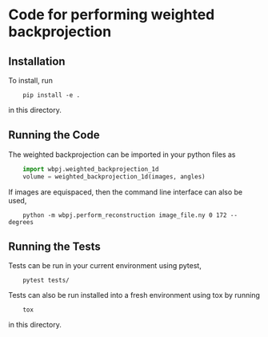 # Code for performing weighted backprojection

Installation
-----------------
To install, run 
```shell
    pip install -e .
```
in this directory.

Running the Code
-----------------
The weighted backprojection can be imported in your python files as 
```Python
    import wbpj.weighted_backprojection_1d
    volume = weighted_backprojection_1d(images, angles)
```
If images are equispaced, then the command line interface can also be used,
```shell
    python -m wbpj.perform_reconstruction image_file.ny 0 172 --degrees
```

Running the Tests
-----------------
Tests can be run in your current environment using pytest,
```shell
    pytest tests/
```
Tests can also be run installed into a fresh environment using tox by running 
```shell
    tox
```
in this directory.